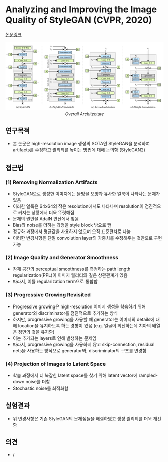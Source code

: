 # Analyzing and Improving the Image Quality of StyleGAN (CVPR, 2020)

[논문링크](https://openaccess.thecvf.com/content_CVPR_2020/html/Karras_Analyzing_and_Improving_the_Image_Quality_of_StyleGAN_CVPR_2020_paper.html)

<p align="center">
    <img width="600" alt='fig1' src="./img/08_08_01.png?raw=true"></br>
    <em><font size=2>Overall Architecture</font></em>
</p>

## 연구목적
- 본 논문은 high-resolution image 생성의 SOTA인 StyleGAN을 분석하여 artifacts를 수정하고 퀄리티를 높이는 방법에 대해 논의함 (StyleGAN2)

## 접근법
### (1) Removing Normalization Artifacts
- StyleGAN으로 생성한 이미지에는 물방물 모양과 유사한 얼룩이 나타나는 문제가 있음 
- 이러한 얼룩은 64x64의 작은 resolution에서도 나타나며 resolution이 점진적으로 커지는 상황에서 더욱 뚜렷해짐
- 문제의 원인을 AdaIN 연산에서 찾음
- Bias와 noise를 더하는 과정을 style block 밖으로 뺌
- 정규화 과정에서 평균값을 사용하지 않으며 오직 표준편차로 나눔
- 이러한 변경사항은 단일 convolution layer의 가중치를 수정해주는 것만으로 구현 가능
### (2) Image Quality and Generator Smoothness
- 잠재 공간의 perceptual smoothness를 측정하는 path length regularization(PPL)이 이미지 퀄리티와 깊은 상관관계가 있음
- 따라서, 이를 regularization term으로 통합함
### (3) Progressive Growing Revisited
- Progressive growing은 high-resolution 이미지 생성을 학습하기 위해 generator와 discriminator를 점진적으로 추가하는 방식
- 하지만, progressive growing을 사용할 때 generator는 이미지의 details에 대해 location을 유지하도록 하는 경향이 있음 (e.g. 얼굴이 회전하는데 치아의 배열은 정면의 것을 유지함)
- 이는 추가되는 layers로 인해 발생하는 문제임
- 따라서, progressive growing을 사용하지 않고 skip-connection, residual nets을 사용하는 방식으로 generator와, discriminator의 구조를 변경함
### (4) Projection of Images to Latent Space
- 학습 과정에서 더 복잡한 latent space를 찾기 위해 latent vector에 rampled-down noise를 더함
- Stochastic noise를 최적화함

## 실험결과
- 위 변경사항은 기존 StyleGAN의 문제점들을 해결하였고 생성 퀄리티를 더욱 개선함

## 의견
- /